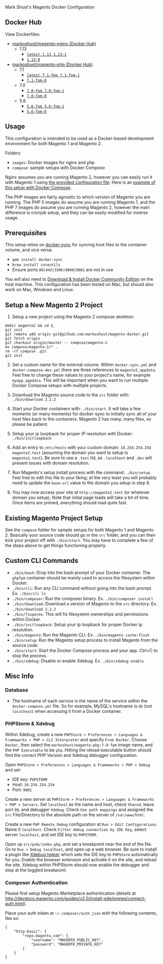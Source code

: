 Mark Shust's Magento Docker Configuration

## Docker Hub

View Dockerfiles:

- <a href="https://hub.docker.com/r/markoshust/magento-nginx/" target="_blank">markoshust/magento-nginx (Docker Hub)</a>
	- 1.13
		- [`latest`, `1.13`, `1.13-1`](https://github.com/markoshust/magento-docker/tree/master/images/nginx/1.13)
		- [`1.13-0`](https://github.com/markoshust/magento-docker/tree/11.0.0/images/nginx/1.13)
- <a href="https://hub.docker.com/r/markoshust/magento-php/" target="_blank">markoshust/magento-php (Docker Hub)</a>
	- 7.1
		- [`latest`, `7.1-fpm`, `7.1-fpm-1`](https://github.com/markoshust/magento-docker/tree/master/images/php/7.1)
		- [`7.1-fpm-0`](https://github.com/markoshust/magento-docker/tree/11.0.0/images/php/7.1)
	- 7.0
		- [`7.0-fpm`, `7.0-fpm-1`](https://github.com/markoshust/magento-docker/tree/master/images/php/7.0)
		- [`7.0-fpm-0`](https://github.com/markoshust/magento-docker/tree/11.0.0/images/php/7.0)
	- 5.6
		- [`5.6-fpm`, `5.6-fpm-1`](https://github.com/markoshust/magento-docker/tree/master/images/php/5.6)
		- [`5.6-fpm-0`](https://github.com/markoshust/magento-docker/tree/11.0.0/images/php/5.6)

## Usage

This configuration is intended to be used as a Docker-based development environment for both Magento 1 and Magento 2.

Folders:

- `images`: Docker images for nginx and php
- `compose`: sample setups with Docker Compose

Nginx assumes you are running Magento 2, however you can easily run it with Magento 1 using [the provided configuration file](https://github.com/markoshust/magento-docker/blob/master/images/nginx/1.13/conf/default.magento1.conf). Here is an [example of this setup with Docker Compose](https://github.com/markoshust/magento-docker/tree/master/compose/magento-1).

The PHP images are fairly agnostic to which version of Magento you are running. The PHP 5 images do assume you are running Magento 1, and the PHP 7 images do assume you are running Magento 2, however the main difference is cronjob setup, and they can be easily modified for inverse usage.

## Prerequisites

This setup relies on <a href="http://docker-sync.io/" target="_blank">docker-sync</a> for syncing host files to the container volume, and vice versa.

- `gem install docker-sync`
- `brew install coreutils`
- Ensure ports `80|443|3306|9000|9001` are not in use

You will also need to <a href="https://www.docker.com/community-edition#/download" target="_blank">Download & Install Docker Community Edition</a> on the host machine. This configuration has been tested on Mac, but should also work on Mac, Windows and Linux.

## Setup a New Magento 2 Project

1. Setup a new project using the Magento 2 compose skeleton:

```
mkdir magento2 && cd $_
git init
git remote add origin git@github.com:markoshust/magento-docker.git
git fetch origin
git checkout origin/master -- compose/magento-2
mv compose/magento-2/* .
rm -rf compose .git
git init
```

2. Set a custom name for the external volume. Within `docker-sync.yml` and `docker-compose-dev.yml` there are three references to `magento2_appdata`. Feel free to change these values to your project's name, for example `myapp_appdata`. This will be important when you want to run multiple Docker Compose setups with multiple projects.

3. Download the Magento source code to the `src` folder with: `./bin/download 2.2.2`

4. Start your Docker containers with: `./bin/start`. It will take a few moments (or many moments) for docker-sync to initially sync all of your host files back to the containers. Magento 2 has many, many files, so please be patient.

5. Setup your ip loopback for proper IP resolution with Docker: `./bin/initloopback`

6. Add an entry to `/etc/hosts` with your custom domain: `10.254.254.254 magento2.test` (assuming the domain  you want to setup is `magento2.test`). Be sure to use a `.test` tld, as `.localhost` and `.dev` will present issues with domain resolution.

7. Run Magento's setup install process with the command: `./bin/setup`. Feel free to edit this file to your liking; at the very least you will probably need to update the `base-url` value to the domain you setup in step 6.

8. You may now access your site at `http://magento2.test` (or whatever domain you setup). Note that initial page loads will take a bit of time. Once items are primed, everything should load quite fast.

## Existing Magento Project Setup

See the `compose` folder for sample setups for both Magento 1 and Magento 2. Basically your source code should go in the `src` folder, and you can then kick your project off with `./bin/start`. You may have to complete a few of the steps above to get things functioning properly.

## Custom CLI Commands

- `./bin/bash`: Drop into the bash prompt of your Docker container. The `phpfpm` container should be mainly used to access the filesystem within Docker.
- `./bin/cli`: Run any CLI command without going into the bash prompt. Ex. `./bin/cli ls`
- `./bin/composer`: Run the composer binary. Ex. `./bin/composer install`
- `./bin/download`: Download a version of Magento to the `src` directory. Ex. `./bin/download 2.2.2`
- `./bin/fixperms`: This will fix filesystem ownerships and permissions within Docker.
- `./bin/initloopback`: Setup your ip loopback for proper Docker ip resolution.
- `./bin/magento`: Run the Magento CLI. Ex: `./bin/magento cache:flush`
- `./bin/setup`: Run the Magento setup process to install Magento from the source code.
- `./bin/start`: Start the Docker Compose process and your app. Ctrl+C to stop the process.
- `./bin/xdebug`: Disable or enable Xdebug. Ex. `./bin/xdebug enable`

## Misc Info

### Database

- The hostname of each service is the name of the service within the `docker-compose.yml` file. So for example, MySQL's hostname is `db` (not `localhost`) when accessing it from a Docker container.

### PHPStorm & Xdebug

Within Xdebug, create a new `PHPStorm > Preferences > Languages & Frameworks > PHP > CLI Interpreter` and specify `From Docker`. Choose `Docker`, then select the `markoshust/magento-php:7-0-fpm` image name, and the `PHP Executable` to be `php`. Hitting the reload executable button should find the correct PHP Version and Xdebug debugger configuration.

Open `PHPStorm > Preferences > Languages & Frameworks > PHP > Debug` and set:

- IDE key: `PHPSTORM`
- Host: `10.254.254.254`
- Port: `9001`

Create a new server at  `PHPStorm > Preferences > Languages & Frameworks > PHP > Servers`. Set `localhost` as the name and host, check `Shared`, leave port `80`, and debugger `Xdebug`. Check `Use path mappings` and assigned the `src` File/Directory to the absolute path on the server of `/var/www/html`.

Create a new `PHP Remote Debug` configuration at `Run > Edit Configurations`. Name it `localhost`. Check `Filter debug connection by IDE Key`, select server `localhost`, and set IDE key to `PHPSTORM`.

Open up `src/pub/index.php`, and set a breakpoint near the end of the file. Go to `Run > Debug localhost`, and open up a web browser. Be sure to install a plugin like <a href="https://chrome.google.com/webstore/detail/xdebug-helper/eadndfjplgieldjbigjakmdgkmoaaaoc" target="_blank">Xdebug helper</a> which sets the IDE key to `PHPStorm` automatically for you. Enable the browser extension and activate it on the site, and reload the site. Xdebug within PHPStorm should now enable the debugger and stop at the toggled breakpoint.

### Composer Authentication

Please first setup Magento Marketplace authentication (details at <a href="http://devdocs.magento.com/guides/v2.0/install-gde/prereq/connect-auth.html" target="_blank">http://devdocs.magento.com/guides/v2.0/install-gde/prereq/connect-auth.html</a>).

Place your auth token at `~/.composer/auth.json` with the following contents, like so:

```
{
    "http-basic": {
        "repo.magento.com": {
            "username": "MAGENTO_PUBLIC_KEY",
            "password": "MAGENTO_PRIVATE_KEY"
        }
    }
}
```
